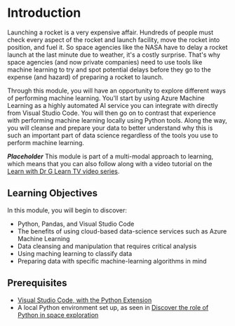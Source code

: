 # Introduction

Launching a rocket is a very expensive affair. Hundreds of people must check every aspect of the rocket and launch facility, move the rocket into position, and fuel it. So space agencies like the NASA have to delay a rocket launch at the last minute due to weather, it's a costly surprise. That's why space agencies (and now private companies) need to use tools like machine learning to try and spot potential delays before they go to the expense (and hazard) of preparing a rocket to launch.

Through this module, you will have an opportunity to explore different ways of performing machine learning. You'll start by using Azure Machine Learning as a highly automated AI service you can integrate with directly from Visual Studio Code. You will then go on to contrast that experience with performing machine learning locally using Python tools. Along the way, you will cleanse and prepare your data to better understand why this is such an important part of data science regardless of the tools you use to perform machine learning.

***Placeholder*** This module is part of a multi-modal approach to learning, which means that you can also follow along with a video tutorial on the [Learn with Dr G Learn TV video series](https://aka.ms/LearnWithDrG/SpaceJam).

## Learning Objectives

In this module, you will begin to discover: 

- Python, Pandas, and Visual Studio Code
- The benefits of using cloud-based data-science services such as Azure Machine Learning
- Data cleansing and manipulation that requires critical analysis
- Using maching learning to classify data 
- Preparing data with specific machine-learning algorithms in mind

## Prerequisites

- [Visual Studio Code, with the Python Extension](https://aka.ms/LearnOnVSCode)
- A local Python environment set up, as seen in [Discover the role of Python in space exploration](https://docs.microsoft.com/en-us/learn/paths/introduction-python-space-exploration-nasa/)